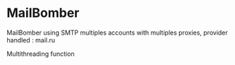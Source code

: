 # MailBomber
MailBomber using SMTP multiples accounts with multiples proxies, provider handled : mail.ru

Multithreading function
